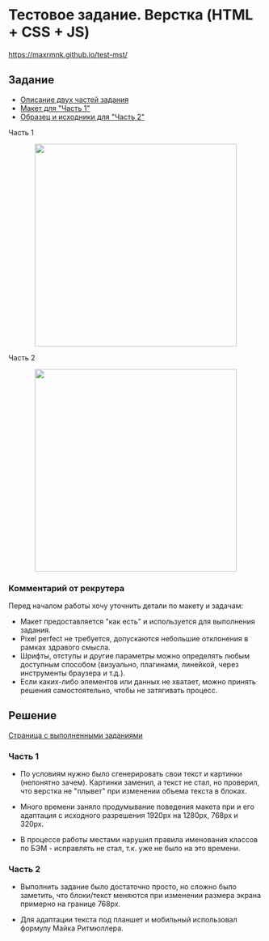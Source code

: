 
# Тестовое задание. Верстка (HTML + CSS + JS)

https://maxrmnk.github.io/test-mst/

## Задание

* [Описание двух частей задания](https://docs.google.com/document/d/1eZLPVfYpD7f00x51FmEnY7JBsk2dJnXF/)
* [Макет для "Часть 1"](https://www.figma.com/design/Bxaf0gbgU9jlZPJ9IJWP9r/test_mst?node-id=65-571&t=40bm5AFBvwiIsSli-0)
* [Образец и исходники для "Часть 2"](https://msttestaddfiles.netlify.app/)

Часть 1

<div align="center" >
  <img src="https://maxrmnk.github.io/test-mst/src/images/MST-preview.jpg" alt="" width="400" target="_blank">
</div>

Часть 2

<div align="center" >
  <img src="https://maxrmnk.github.io/test-mst/src/images/part_2.png" alt="" width="400" target="_blank">
</div>

### Комментарий от рекрутера

Перед началом работы хочу уточнить детали по макету и задачам:
* Макет предоставляется "как есть" и используется для выполнения задания.
* Pixel perfect не требуется, допускаются небольшие отклонения в рамках здравого смысла.
* Шрифты, отступы и другие параметры можно определять любым доступным способом (визуально, плагинами, линейкой, через инструменты браузера и т.д.).
* Если каких-либо элементов или данных не хватает, можно принять решения самостоятельно, чтобы не затягивать процесс.

## Решение

[Страница с выполненными заданиями](https://maxrmnk.github.io/test-mst/)

### Часть 1

+ По условиям нужно было сгенерировать свои текст и картинки (непонятно зачем). Картинки заменил, а текст не стал, но проверил, что верстка не "плывет" при изменении объема текста в блоках.

+ Много времени заняло продумывание поведения макета при и его адаптация с исходного разрешения 1920px на 1280px, 768px и 320px.

+ В процессе работы местами нарушил правила именования классов по БЭМ - исправлять не стал, т.к. уже не было на это времени.

### Часть 2

+ Выполнить задание было достаточно просто, но сложно было заметить, что блоки/текст меняются при изменении размера экрана примерно на границе 768px.

+ Для адаптации текста под планшет и мобильный использовал формулу Майка Ритмюллера.


<!-- ### Копии

Сделал копии исходников, на случай если документ с заданием или дополнительные файлы/страницы перестанут открываться:

* [Задание](https://docs.google.com/document/d/1dKSi8fU1Hyx-9u0DVccPW02SPvmAKme-/)

* [Макет для "Часть 1"](https://disk.yandex.ru/d/nezMkudExPqGfQ)

* [Пример поведения блока с текстом для "Часть 2", который необходимо сделать](https://disk.yandex.ru/i/iP49QVIh4ZL-Sw)
 -->


<!--
Тестовое задание для "MST": https://hh.ru/vacancy/116080090
на вакансию: https://perm.hh.ru/vacancy/116080090
-->

